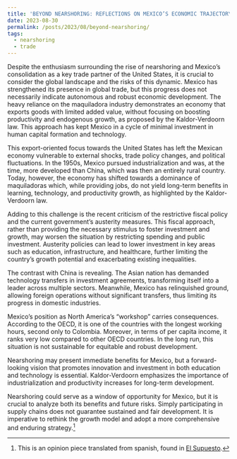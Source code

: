 ```yaml
---
title: 'BEYOND NEARSHORING: REFLECTIONS ON MEXICO’S ECONOMIC TRAJECTORY AND ITS SUSTAINABLE FUTURE'
date: 2023-08-30
permalink: /posts/2023/08/beyond-nearshoring/
tags:
  - nearshoring
  - trade
---
```


Despite the enthusiasm surrounding the rise of nearshoring and Mexico’s consolidation as a key trade partner of the United States, it is crucial to consider the global landscape and the risks of this dynamic. Mexico has strengthened its presence in global trade, but this progress does not necessarily indicate autonomous and robust economic development. The heavy reliance on the maquiladora industry demonstrates an economy that exports goods with limited added value, without focusing on boosting productivity and endogenous growth, as proposed by the Kaldor-Verdoorn law. This approach has kept Mexico in a cycle of minimal investment in human capital formation and technology.

This export-oriented focus towards the United States has left the Mexican economy vulnerable to external shocks, trade policy changes, and political fluctuations. In the 1950s, Mexico pursued industrialization and was, at the time, more developed than China, which was then an entirely rural country. Today, however, the economy has shifted towards a dominance of maquiladoras which, while providing jobs, do not yield long-term benefits in learning, technology, and productivity growth, as highlighted by the Kaldor-Verdoorn law.

Adding to this challenge is the recent criticism of the restrictive fiscal policy and the current government’s austerity measures. This fiscal approach, rather than providing the necessary stimulus to foster investment and growth, may worsen the situation by restricting spending and public investment. Austerity policies can lead to lower investment in key areas such as education, infrastructure, and healthcare, further limiting the country’s growth potential and exacerbating existing inequalities.

The contrast with China is revealing. The Asian nation has demanded technology transfers in investment agreements, transforming itself into a leader across multiple sectors. Meanwhile, Mexico has relinquished ground, allowing foreign operations without significant transfers, thus limiting its progress in domestic industries.

Mexico’s position as North America’s “workshop” carries consequences. According to the OECD, it is one of the countries with the longest working hours, second only to Colombia. Moreover, in terms of per capita income, it ranks very low compared to other OECD countries. In the long run, this situation is not sustainable for equitable and robust development.

Nearshoring may present immediate benefits for Mexico, but a forward-looking vision that promotes innovation and investment in both education and technology is essential. Kaldor-Verdoorn emphasizes the importance of industrialization and productivity increases for long-term development.

Nearshoring could serve as a window of opportunity for Mexico, but it is crucial to analyze both its benefits and future risks. Simply participating in supply chains does not guarantee sustained and fair development. It is imperative to rethink the growth model and adopt a more comprehensive and enduring strategy.[^1]

[^1]: This is an opinion piece translated from spanish, found in [El Supuesto](http://blog.elsupuesto.com/nacional/2023/08/beyond-nearshoring-reflexiones-sobre-la-trayectoria-economica-de-mexico-y-su-futuro-sostenible/).



